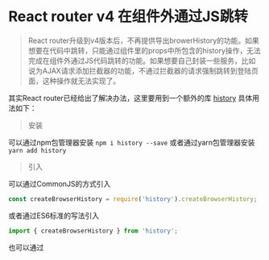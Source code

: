 # React router v4 在组件外通过JS跳转

>React router升级到v4版本后，不再提供导出browerHistory的功能。如果想要在代码中跳转，只能通过组件里的props中所包含的history操作，无法完成在组件外通过JS代码跳转的功能。如果想要自己封装一些服务，比如说为AJAX请求添加拦截器的功能，不通过拦截器的请求强制跳转到登陆页面，这种操作就无法实现了。

其实React router已经给出了解决办法，这里要用到一个额外的库 [history](https://github.com/ReactTraining/history "history") 具体用法如下：

> 安装

可以通过npm包管理器安装 `npm i history --save` 或者通过yarn包管理器安装 `yarn add history`

>引入

可以通过CommonJS的方式引入
```javascript
const createBrowserHistory = require('history').createBrowserHistory;
```
或者通过ES6标准的写法引入
```javascript
import { createBrowserHistory } from 'history';
```
也可以通过<script>标签引入
```javascript
<script src="history.min.js"></script>
```

>使用

首先创建history对象，通过代码：
```javascript
const history = createBrowserHistory();
```
>这里拿到的history对象和在组件中拿到的 this.props.history 的API都是一样的，可以直接使用，不过如果直接写作history.push('/index')则会只有地址栏的URL变化了，路由却没有切换。在react-router v4版本中，官方推荐使用<BrowserRouter>作为路由，但是由于<BrowserRouter>没有额外兼容这个库，所以我使用<BrowserRouter>作为路由后仍在外部使用代码控制跳转依然失效。正确的用法应该是这样：

```javascript
import React, { Component } from "react";
import { BrowserRouter, Router, Route } from "react-router-dom";
import { createBrowserHistory } from 'history';
...

const history = createBrowserHistory();
class App extends Component {
    render() {
        return (
		// 外部控制的<BrowserRouter>替换为<Router>，并将创建的history对象作为props传递给<Router>组件
            <Router history={history}>
                <div className="body">
                    <Route path="/login" component={Login} />
                    <Route path="/main" render={props => {
                        return (
						//BrowserRouter依旧有效
                            <BrowserRouter basename="/main">
                                <div className="App">
                                    <NavBar />
                                    <SideBar />
                                    <MainPage />
                                </div>
                            </BrowserRouter>
                        );
                    }} />
                </div>
            </Router>
        )
    }
}

history.push('/login');

```

>将你需要在外部控制的<BrowserRouter>替换为<Router>，并将创建的history对象作为props传递给<Router>组件，这样在外部通过操作history对象就可以正确跳转了。

>当然，也可以把history单独封装为一个模块，方便其他地方使用：

```javascript
/* history.jsx */

import { createBrowserHistory } from 'history';

const history = createBrowserHistory();
export default history;
```
